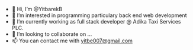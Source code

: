 - 👋 Hi, I’m @YitbarekB
- 👀 I’m interested in programming particulary back end web development
- 🌱 I’m currently working as full stack developer @ Adika Taxi Services PLC.
- 💞️ I’m looking to collaborate on ...
- 📫 You can contact me with yitbe007@gmail.com

<!---
YitbarekB/YitbarekB is a ✨ special ✨ repository because its `README.md` (this file) appears on your GitHub profile.
You can click the Preview link to take a look at your changes.
--->
